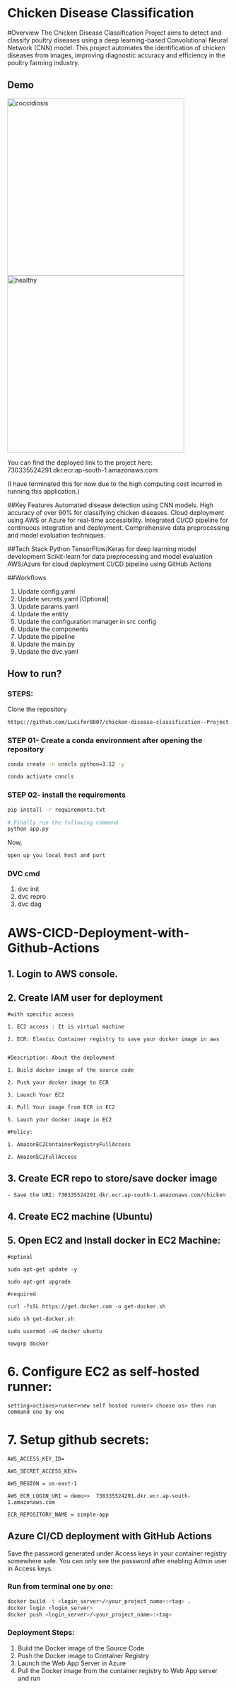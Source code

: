 # Chicken Disease Classification
#Overview
The Chicken Disease Classification Project aims to detect and classify poultry diseases using a deep learning-based Convolutional Neural Network (CNN) model. This project automates the identification of chicken diseases from images, improving diagnostic accuracy and efficiency in the poultry farming industry.

## Demo 

<div>
    <img src="images/coccidiosis.png" alt="coccidiosis" width="400"/>
    <img src="images/healthy.png" alt="healthy" width="400"/>
</div>

You can find the deployed link to the project here: 730335524291.dkr.ecr.ap-south-1.amazonaws.com

(I have terminated this for now due to the high computing cost incurred in running this application.)

##Key Features
Automated disease detection using CNN models.
High accuracy of over 90% for classifying chicken diseases.
Cloud deployment using AWS or Azure for real-time accessibility.
Integrated CI/CD pipeline for continuous integration and deployment.
Comprehensive data preprocessing and model evaluation techniques.


##Tech Stack
Python
TensorFlow/Keras for deep learning model development
Scikit-learn for data preprocessing and model evaluation
AWS/Azure for cloud deployment
CI/CD pipeline using GitHub Actions

##Workflows
1. Update config.yaml
2. Update secrets.yaml [Optional]
3. Update params.yaml
4. Update the entity
5. Update the configuration manager in src config
6. Update the components
7. Update the pipeline
8. Update the main.py
9. Update the dvc.yaml

## How to run?
### STEPS:

Clone the repository

```bash
https://github.com/Lucifer0807/chicken-disease-classification--Project
```
### STEP 01- Create a conda environment after opening the repository

```bash
conda create -n cnncls python=3.12 -y
```

```bash
conda activate cnncls
```


### STEP 02- install the requirements
```bash
pip install -r requirements.txt
```


```bash
# Finally run the following command
python app.py
```

Now,
```bash
open up you local host and port
```


### DVC cmd

1. dvc init
2. dvc repro
3. dvc dag



# AWS-CICD-Deployment-with-Github-Actions

## 1. Login to AWS console.

## 2. Create IAM user for deployment

	#with specific access

	1. EC2 access : It is virtual machine

	2. ECR: Elastic Container registry to save your docker image in aws


	#Description: About the deployment

	1. Build docker image of the source code

	2. Push your docker image to ECR

	3. Launch Your EC2 

	4. Pull Your image from ECR in EC2

	5. Lauch your docker image in EC2

	#Policy:

	1. AmazonEC2ContainerRegistryFullAccess

	2. AmazonEC2FullAccess

	
## 3. Create ECR repo to store/save docker image
    - Save the URI: 730335524291.dkr.ecr.ap-south-1.amazonaws.com/chicken

	
## 4. Create EC2 machine (Ubuntu) 

## 5. Open EC2 and Install docker in EC2 Machine:
	
	
	#optinal

	sudo apt-get update -y

	sudo apt-get upgrade
	
	#required

	curl -fsSL https://get.docker.com -o get-docker.sh

	sudo sh get-docker.sh

	sudo usermod -aG docker ubuntu

	newgrp docker
	
# 6. Configure EC2 as self-hosted runner:
    setting>actions>runner>new self hosted runner> choose os> then run command one by one


# 7. Setup github secrets:

    AWS_ACCESS_KEY_ID=

    AWS_SECRET_ACCESS_KEY=

    AWS_REGION = us-east-1

    AWS_ECR_LOGIN_URI = demo>>  730335524291.dkr.ecr.ap-south-1.amazonaws.com

    ECR_REPOSITORY_NAME = simple-app

## Azure CI/CD deployment with GitHub Actions 

Save the password generated under Access keys in your container registry somewhere safe.
You can only see the password after enabling Admin user in Access keys.

### Run from terminal one by one:

```bash
docker build -t <login_server>/<your_project_name>:<tag> .
docker login <login_server>
docker push <login_server>/<your_project_name>:<tag>
```

### Deployment Steps:

1. Build the Docker image of the Source Code
2. Push the Docker image to Container Registry
3. Launch the Web App Server in Azure 
4. Pull the Docker image from the container registry to Web App server and run



